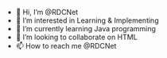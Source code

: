 - 👋 Hi, I’m @RDCNet
- 👀 I’m interested in Learning & Implementing
- 🌱 I’m currently learning Java programming
- 💞️ I’m looking to collaborate on HTML
- 📫 How to reach me @RDCNet

<!---
RDCNet/RDCNet is a ✨ special ✨ repository because its `README.md` (this file) appears on your GitHub profile.
You can click the Preview link to take a look at your changes.
--->
